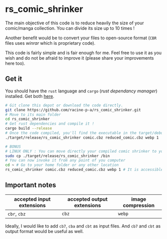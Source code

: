 # rs_comic_shrinker

The main objective of this code is to reduce heavily the size of your comic/manga collection. You can divide its size
up to 10 times !

Another benefit would be to convert your files to open-source format (`CBR` files uses *winrar* which is proprietary
code).

This code is fairly simple and is fair enough for me. Feel free to use it as you wish and do not be afraid to improve
it (please share your improvements here too).

## Get it

You should have the `rust` language and `cargo` (*rust dependancy manager*) installed. Get both
[here](https://www.rust-lang.org/fr/).

```bash
# Git clone this depot or download the code directly.
git clone https://github.com/racine-p-a/rs_comic_shrinker.git
# Move to its main folder
cd rs_comic_shrinker
# Get rust dependencies and compile it !
cargo build --release
# Once the code compiled, you'll find the executable in the target/debug folder. Now, you can use it as you want.
./target/release/rs_comic_shrinker comic.cbz reduced_comic.cbz webp 1

# BONUS
# LINUX ONLY : You can move directly your compiled comic shrinker to your path
sudo cp ./target/release/rs_comic_shrinker /bin
# You can now invoke it from any point of you computer
cd ~ # Go to your home folder or any other location
rs_comic_shrinker comic.cbz reduced_comic.cbz webp 1 # It is accessible here
```

## Important notes

| accepted input extensions  | accepted output extensions | image compression|
|----------------------------|----------------------------|---|
| `cbr`, `cbz` | `cbz` |`webp`|

Ideally, I would like to add `cb7`, `cba` and `cbt` as input files. And `cb7` and `cbt` as output format would be
useful as well.